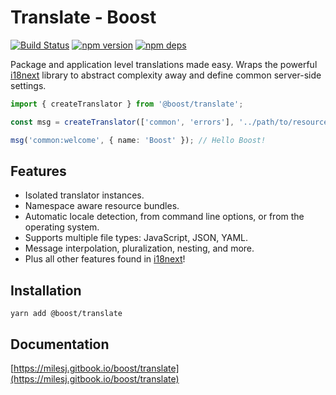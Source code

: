 # Translate - Boost

[![Build Status](https://github.com/milesj/boost/workflows/Build/badge.svg)](https://github.com/milesj/boost/actions?query=branch%3Amaster)
[![npm version](https://badge.fury.io/js/%40boost%translate.svg)](https://www.npmjs.com/package/@boost/translate)
[![npm deps](https://david-dm.org/milesj/boost.svg?path=packages/translate)](https://www.npmjs.com/package/@boost/translate)

Package and application level translations made easy. Wraps the powerful
[i18next](https://www.npmjs.com/package/i18next) library to abstract complexity away and define
common server-side settings.

```ts
import { createTranslator } from '@boost/translate';

const msg = createTranslator(['common', 'errors'], '../path/to/resources');

msg('common:welcome', { name: 'Boost' }); // Hello Boost!
```

## Features

- Isolated translator instances.
- Namespace aware resource bundles.
- Automatic locale detection, from command line options, or from the operating system.
- Supports multiple file types: JavaScript, JSON, YAML.
- Message interpolation, pluralization, nesting, and more.
- Plus all other features found in [i18next](https://www.i18next.com/)!

## Installation

```
yarn add @boost/translate
```

## Documentation

[https://milesj.gitbook.io/boost/translate](https://milesj.gitbook.io/boost/translate)

